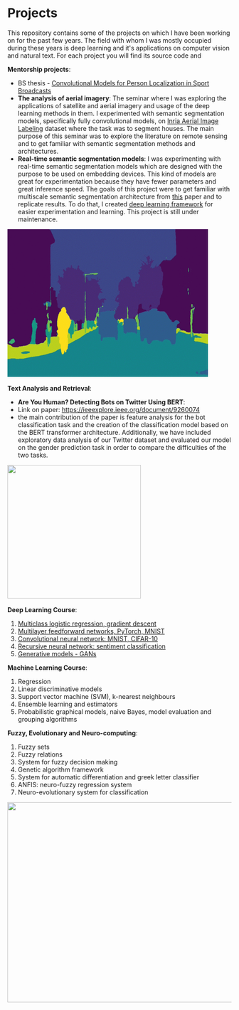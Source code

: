 
# Projects
This repository contains some of the projects on which I have been working on for the past few years. The field with whom I was mostly occupied during these years is deep learning and it's applications on computer vision and natural text. For each project you will find its source code and 

**Mentorship projects**:
* BS thesis - [Convolutional Models for Person Localization in Sport Broadcasts](http://www.zemris.fer.hr/~ssegvic/project/pubs/stipic19bs.pdf)
* **The analysis of aerial imagery**:
The seminar where I was exploring the applications of satellite and aerial imagery and usage of the deep learning methods in them. 
I experimented with semantic segmentation models, specifically fully convolutional models, on [Inria Aerial Image Labeling](https://paperswithcode.com/dataset/inria-aerial-image-labeling) dataset where the task was to segment houses. The main purpose of this seminar was to explore the literature on remote sensing and to get familiar with semantic segmentation methods and architectures. 
* **Real-time semantic segmentation models**:
I was experimenting with real-time semantic segmentation models which are designed with the purpose to be used on embedding devices. This kind of models are great for experimentation because they have fewer parameters and great inference speed. The goals of this project were to get familiar with multiscale semantic segmentation architecture from [this](https://arxiv.org/abs/1903.08469) paper and to replicate results. To do that, I created [deep learning framework](https://github.com/dominikstipic/DSLearn) for easier experimentation and learning. This project is still under maintenance. 


![alt text](https://github.com/dominikstipic/CV/blob/main/Segmentation/camvid.gif)


**Text Analysis and Retrieval**:
* **Are You Human? Detecting Bots on Twitter Using BERT**:
* Link on paper: https://ieeexplore.ieee.org/document/9260074
* the main contribution of the paper is feature analysis for the bot classification task and the creation of the classification model based on the BERT transformer architecture. Additionally, we have included exploratory data analysis of our Twitter dataset and evaluated our model on the gender prediction task in order to compare the difficulties of the two tasks.


<img src="https://user-images.githubusercontent.com/40320696/109401038-91787c80-794c-11eb-97c3-308cac2b27d0.png" width="300" height="300">


**Deep Learning Course**:
1. [Multiclass logistic regression, gradient descent](http://www.zemris.fer.hr/~ssegvic/du/lab0.shtml)
2. [Multilayer feedforward networks, PyTorch, MNIST](http://www.zemris.fer.hr/~ssegvic/du/lab1.shtml)
3. [Convolutional neural network: MNIST, CIFAR-10](https://dlunizg.github.io/lab2/)
4. [Recursive neural network: sentiment classification](https://dlunizg.github.io/lab3/)
5. [Generative models - GANs](https://dlunizg.github.io/lab4/)

**Machine Learning Course**:
1. Regression
2. Linear discriminative models
3. Support vector machine (SVM), k-nearest neighbours
4. Ensemble learning and estimators
5. Probabilistic graphical models, naive Bayes, model evaluation and grouping algorithms 

**Fuzzy, Evolutionary and Neuro-computing**:
1. Fuzzy sets
2. Fuzzy relations
3. System for fuzzy decision making
4. Genetic algorithm framework
5. System for automatic differentiation and greek letter classifier
6. ANFIS: neuro-fuzzy regression system
7. Neuro-evolutionary system for classification


<img src="https://user-images.githubusercontent.com/40320696/109402330-5464b800-7955-11eb-822f-e622bd73d9d2.gif" width="900" height="450">
